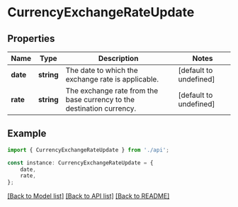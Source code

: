 # CurrencyExchangeRateUpdate


## Properties

Name | Type | Description | Notes
------------ | ------------- | ------------- | -------------
**date** | **string** | The date to which the exchange rate is applicable. | [default to undefined]
**rate** | **string** | The exchange rate from the base currency to the destination currency. | [default to undefined]

## Example

```typescript
import { CurrencyExchangeRateUpdate } from './api';

const instance: CurrencyExchangeRateUpdate = {
    date,
    rate,
};
```

[[Back to Model list]](../README.md#documentation-for-models) [[Back to API list]](../README.md#documentation-for-api-endpoints) [[Back to README]](../README.md)
